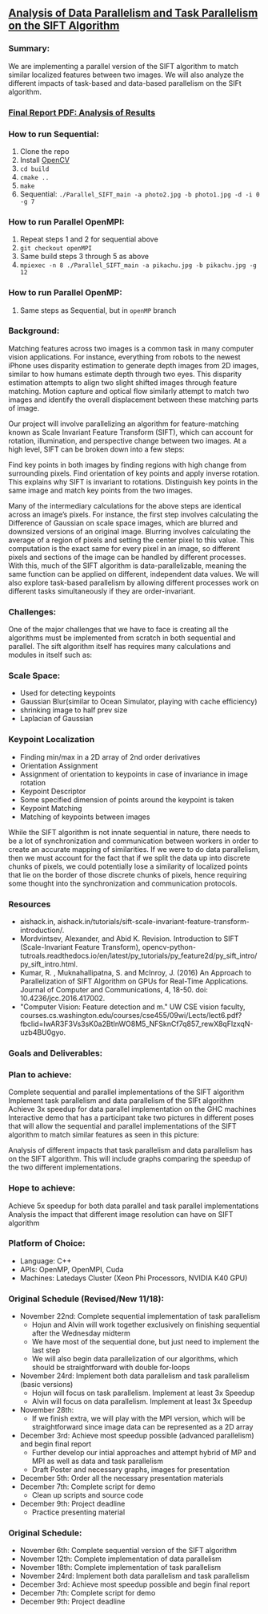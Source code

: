 ## [Analysis of Data Parallelism and Task Parallelism on the SIFT Algorithm](https://alvinosaur.github.io/Parallel_SIFT/)


### Summary:
We are implementing a parallel version of the SIFT algorithm to match similar localized features between two images. We will also analyze the different impacts of task-based and data-based parallelism on the SIFt algorithm.

### [Final Report PDF: Analysis of Results](Final_Report.pdf)

### How to run Sequential:
1. Clone the repo
2. Install [OpenCV](https://docs.opencv.org/master/df/d65/tutorial_table_of_content_introduction.html)
3. ```cd build```
4. ```cmake ..```
5. ```make```
6. Sequential: ```./Parallel_SIFT_main -a photo2.jpg -b photo1.jpg -d -i 0 -g 7```

### How to run Parallel OpenMPI:
1. Repeat steps 1 and 2 for sequential above
2. ```git checkout openMPI```
3. Same build steps 3 through 5 as above
4. ```mpiexec -n 8 ./Parallel_SIFT_main -a pikachu.jpg -b pikachu.jpg -g 12```

### How to run Parallel OpenMP:
1. Same steps as Sequential, but in ```openMP``` branch

### Background:
Matching features across two images is a common task in many computer vision applications. For instance, everything from robots to the newest iPhone uses disparity estimation to generate depth images from 2D images, similar to how humans estimate depth through two eyes. This disparity estimation attempts to align two slight shifted images through feature matching. Motion capture and optical flow similarly attempt to match two images and identify the overall displacement between these matching parts of image.

Our project will involve parallelizing an algorithm for feature-matching known as Scale Invariant Feature Transform (SIFT), which can account for rotation, illumination, and perspective change between two images. At a high level, SIFT can be broken down into a few steps:

Find key points in both images by finding regions with high change from surrounding pixels.
Find orientation of key points and apply inverse rotation. This explains why SIFT is invariant to rotations.
Distinguish key points in the same image and match key points from the two images.

  Many of the intermediary calculations for the above steps are identical across an image’s pixels. For instance, the first step involves calculating the Difference of Gaussian on scale space images, which are blurred and downsized versions of an original image. Blurring involves calculating the average of a region of pixels and setting the center pixel to this value. This computation is the exact same for every pixel in an image, so different pixels and sections of the image can be handled by different processes. With this, much of the SIFT algorithm is data-parallelizable, meaning the same function can be applied on different, independent data values. We will also explore task-based parallelism by allowing different processes work on different tasks simultaneously if they are order-invariant.


### Challenges:
One of the major challenges that we have to face is creating all the algorithms must be implemented from scratch in both sequential and parallel. The sift algorithm itself has requires many calculations and modules in itself such as:
### Scale Space:
- Used for detecting keypoints
- Gaussian Blur(similar to Ocean Simulator, playing with cache efficiency)
- shrinking image to half prev size
- Laplacian of Gaussian

### Keypoint Localization
- Finding min/max in a 2D array of 2nd order derivatives
- Orientation Assignment
- Assignment of orientation to keypoints in case of invariance in image rotation
- Keypoint Descriptor
- Some specified dimension of points around the keypoint is taken
- Keypoint Matching
- Matching of keypoints between images

While the SIFT algorithm is not innate sequential in nature, there needs to be a lot of synchronization and communication between workers in order to create an accurate mapping of similarities. If we were to do data parallelism, then we must account for the fact that if we split the data up into discrete chunks of pixels, we could potentially lose a similarity of localized points that lie on the border of those discrete chunks of pixels, hence requiring some thought into the synchronization and communication protocols.


### Resources
- aishack.in, aishack.in/tutorials/sift-scale-invariant-feature-transform-introduction/.
- Mordvintsev, Alexander, and Abid K. Revision. Introduction to SIFT (Scale-Invariant Feature Transform),
opencv-python-tutroals.readthedocs.io/en/latest/py_tutorials/py_feature2d/py_sift_intro/py_sift_intro.html.
- Kumar, R. , Muknahallipatna, S. and McInroy, J. (2016) An Approach to Parallelization of SIFT Algorithm on GPUs for Real-Time Applications. Journal of Computer and Communications, 4, 18-50. doi: 10.4236/jcc.2016.417002.
- "Computer Vision: Feature detection and m." UW CSE vision faculty, courses.cs.washington.edu/courses/cse455/09wi/Lects/lect6.pdf?fbclid=IwAR3F3Vs3sK0a2BtInWO8M5_NFSknCf7q857_rewX8qFlzxqN-uzb4BU0gyo.



### Goals and Deliverables:

### Plan to achieve:
Complete sequential and parallel implementations of the SIFT algorithm
Implement task parallelism and data parallelism of the SIFt algorithm
Achieve 3x speedup for data parallel implementation on the GHC machines
Interactive demo that has a participant take two pictures in different poses that  will allow the sequential and parallel implementations of the SIFT algorithm to match similar features as seen in this picture:

Analysis of different impacts that task parallelism and data parallelism has on the SIFT algorithm. This will include graphs comparing the speedup of the two different implementations.

### Hope to achieve:
Achieve 5x speedup for both data parallel and task parallel implementations
Analysis the impact that different image resolution can have on SIFT algorithm



### Platform of Choice:
- Language: C++
- APIs: OpenMP, OpenMPI, Cuda
- Machines: Latedays Cluster (Xeon Phi Processors, NVIDIA K40 GPU)


### Original Schedule (Revised/New 11/18):
- November 22nd: Complete sequential implementation of task parallelism
  - Hojun and Alvin will work together exclusively on finishing sequential after the Wednesday midterm
  - We have most of the sequential done, but just need to implement the last step
  - We will also begin data parallelization of our algorithms, which should be straightforward with double for-loops
- November 24rd: Implement both data parallelism and task parallelism (basic versions)
  - Hojun will focus on task parallelism. Implement at least 3x Speedup
  - Alvin will focus on data parallelism. Implement at least 3x Speedup
- November 28th:
  - If we finish extra, we will play with the MPI version, which will be straightforward since image data can be represented as a 2D array
- December 3rd: Achieve most speedup possible (advanced parallelism) and begin final report
  - Further develop our intial approaches and attempt hybrid of MP and MPI as well as data and task parallelism
  - Draft Poster and necessary graphs, images for presentation
- December 5th: Order all the necessary presentation materials
- December 7th: Complete script for demo
  - Clean up scripts and source code
- December 9th: Project deadline
  - Practice presenting material


### Original Schedule:
- November 6th: Complete sequential version of the SIFT algorithm
- November 12th: Complete implementation of data parallelism
- November 18th: Complete implementation of task parallelism
- November 24rd: Implement both data parallelism and task parallelism
- December 3rd: Achieve most speedup possible and begin final report
- December 7th: Complete script for demo
- December 9th: Project deadline
